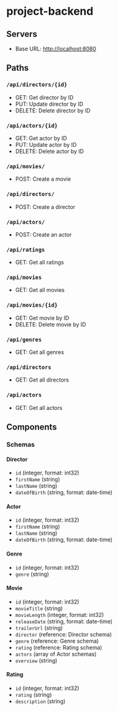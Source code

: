 # project-backend


## Servers
- Base URL: [http://localhost:8080](http://localhost:8080)

## Paths

### `/api/directors/{id}`
- GET: Get director by ID
- PUT: Update director by ID
- DELETE: Delete director by ID

### `/api/actors/{id}`
- GET: Get actor by ID
- PUT: Update actor by ID
- DELETE: Delete actor by ID

### `/api/movies/`
- POST: Create a movie

### `/api/directors/`
- POST: Create a director

### `/api/actors/`
- POST: Create an actor

### `/api/ratings`
- GET: Get all ratings

### `/api/movies`
- GET: Get all movies

### `/api/movies/{id}`
- GET: Get movie by ID
- DELETE: Delete movie by ID

### `/api/genres`
- GET: Get all genres

### `/api/directors`
- GET: Get all directors

### `/api/actors`
- GET: Get all actors

## Components

### Schemas

#### Director
- `id` (integer, format: int32)
- `firstName` (string)
- `lastName` (string)
- `dateOfBirth` (string, format: date-time)

#### Actor
- `id` (integer, format: int32)
- `firstName` (string)
- `lastName` (string)
- `dateOfBirth` (string, format: date-time)

#### Genre
- `id` (integer, format: int32)
- `genre` (string)

#### Movie
- `id` (integer, format: int32)
- `movieTitle` (string)
- `movieLength` (integer, format: int32)
- `releaseDate` (string, format: date-time)
- `trailerUrl` (string)
- `director` (reference: Director schema)
- `genre` (reference: Genre schema)
- `rating` (reference: Rating schema)
- `actors` (array of Actor schemas)
- `overview` (string)

#### Rating
- `id` (integer, format: int32)
- `rating` (string)
- `description` (string)
